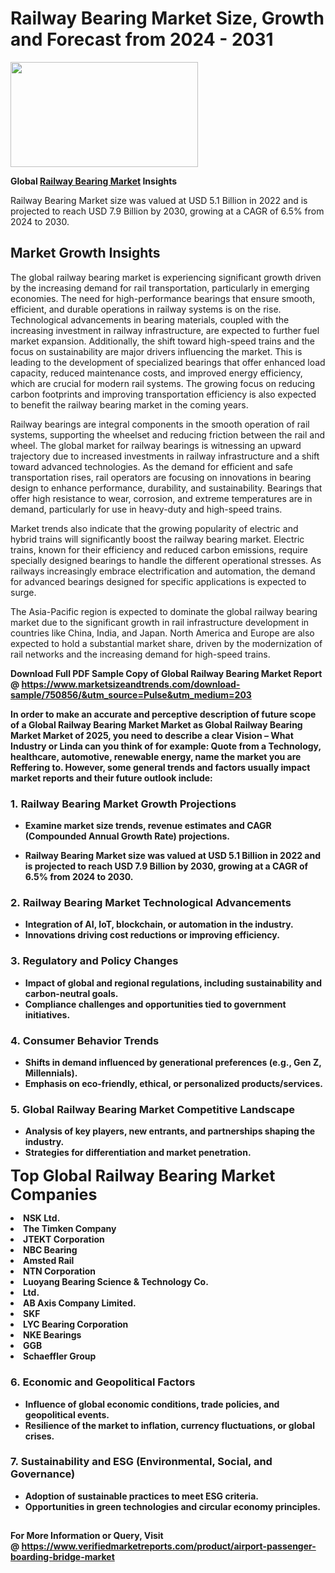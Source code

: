 <H1>Railway Bearing Market Size, Growth and Forecast from 2024 - 2031</H1><img class="aligncenter size-medium wp-image-584254" src="https://thirdeyenews.in/wp-content/uploads/2024/09/Global-Market-Research-300x168.jpeg" alt="" width="300" height="168" /><p><strong>Global&nbsp;<a href="https://www.marketsizeandtrends.com/download-sample/750856/&amp;utm_source=Pulse&amp;utm_medium=203">Railway Bearing Market</a> Insights</strong></p><p>Railway Bearing Market size was valued at USD 5.1 Billion in 2022 and is projected to reach USD 7.9 Billion by 2030, growing at a CAGR of 6.5% from 2024 to 2030.</p><p><h2>Market Growth Insights</h2> <p>The global railway bearing market is experiencing significant growth driven by the increasing demand for rail transportation, particularly in emerging economies. The need for high-performance bearings that ensure smooth, efficient, and durable operations in railway systems is on the rise. Technological advancements in bearing materials, coupled with the increasing investment in railway infrastructure, are expected to further fuel market expansion. Additionally, the shift toward high-speed trains and the focus on sustainability are major drivers influencing the market. This is leading to the development of specialized bearings that offer enhanced load capacity, reduced maintenance costs, and improved energy efficiency, which are crucial for modern rail systems. The growing focus on reducing carbon footprints and improving transportation efficiency is also expected to benefit the railway bearing market in the coming years.</p> <p><strong></strong></p> <p>Railway bearings are integral components in the smooth operation of rail systems, supporting the wheelset and reducing friction between the rail and wheel. The global market for railway bearings is witnessing an upward trajectory due to increased investments in railway infrastructure and a shift toward advanced technologies. As the demand for efficient and safe transportation rises, rail operators are focusing on innovations in bearing design to enhance performance, durability, and sustainability. Bearings that offer high resistance to wear, corrosion, and extreme temperatures are in demand, particularly for use in heavy-duty and high-speed trains.</p> <p>Market trends also indicate that the growing popularity of electric and hybrid trains will significantly boost the railway bearing market. Electric trains, known for their efficiency and reduced carbon emissions, require specially designed bearings to handle the different operational stresses. As railways increasingly embrace electrification and automation, the demand for advanced bearings designed for specific applications is expected to surge.</p> <p>The Asia-Pacific region is expected to dominate the global railway bearing market due to the significant growth in rail infrastructure development in countries like China, India, and Japan. North America and Europe are also expected to hold a substantial market share, driven by the modernization of rail networks and the increasing demand for high-speed trains.</p> <p><strong></p><p><span class=""><strong>Download Full PDF Sample Copy of Global Railway Bearing Market Report</strong> @ <a href="https://www.marketsizeandtrends.com/download-sample/750856/&amp;utm_source=Pulse&amp;utm_medium=203" target="_blank">https://www.marketsizeandtrends.com/download-sample/750856/&amp;utm_source=Pulse&amp;utm_medium=203</a></span></p><p>In order to make an accurate and perceptive description of future scope of a Global&nbsp;Railway Bearing Market Market as Global&nbsp;Railway Bearing Market Market of 2025, you need to describe a clear Vision &ndash; What Industry or Linda can you think of for example: Quote from a Technology, healthcare, automotive, renewable energy, name the market you are Reffering to. However, some general trends and factors usually impact market reports and their future outlook include:</p><h3>1.&nbsp;<strong>Railway Bearing Market Growth Projections</strong></h3><ul><li>Examine market size trends, revenue estimates and CAGR (Compounded Annual Growth Rate) projections.</li><li><p>Railway Bearing Market size was valued at USD 5.1 Billion in 2022 and is projected to reach USD 7.9 Billion by 2030, growing at a CAGR of 6.5% from 2024 to 2030.</p></li></ul><h3>2.&nbsp;<strong>Railway Bearing Market Technological Advancements</strong></h3><ul><li>Integration of AI, IoT, blockchain, or automation in the industry.</li><li>Innovations driving cost reductions or improving efficiency.</li></ul><h3>3.&nbsp;<strong>Regulatory and Policy Changes</strong></h3><ul><li>Impact of global and regional regulations, including sustainability and carbon-neutral goals.</li><li>Compliance challenges and opportunities tied to government initiatives.</li></ul><h3>4.&nbsp;<strong>Consumer Behavior Trends</strong></h3><ul><li>Shifts in demand influenced by generational preferences (e.g., Gen Z, Millennials).</li><li>Emphasis on eco-friendly, ethical, or personalized products/services.</li></ul><h3>5.&nbsp;<strong>Global Railway Bearing Market Competitive Landscape</strong></h3><ul><li>Analysis of key players, new entrants, and partnerships shaping the industry.</li><li>Strategies for differentiation and market penetration.</li></ul><p data-pm-slice="1 1 []"><span style="color: inherit; font-family: inherit; font-size: 25px;">Top Global Railway Bearing Market Companies</span></p><div class="" data-test-id=""><p><li>NSK Ltd.</li><li> The Timken Company</li><li> JTEKT Corporation</li><li> NBC Bearing</li><li> Amsted Rail</li><li> NTN Corporation</li><li> Luoyang Bearing Science & Technology Co.</li><li>Ltd.</li><li> AB Axis Company Limited.</li><li> SKF</li><li> LYC Bearing Corporation</li><li> NKE Bearings</li><li> GGB</li><li> Schaeffler Group</li></p></div><h3>6.&nbsp;<strong>Economic and Geopolitical Factors</strong></h3><ul><li>Influence of global economic conditions, trade policies, and geopolitical events.</li><li>Resilience of the market to inflation, currency fluctuations, or global crises.</li></ul><h3>7.&nbsp;<strong>Sustainability and ESG (Environmental, Social, and Governance)</strong></h3><ul><li>Adoption of sustainable practices to meet ESG criteria.</li><li>Opportunities in green technologies and circular economy principles.</li></ul><h2><strong style="font-size: 14px;">For More Information or Query, Visit @&nbsp;</strong><a style="background-color: #ffffff; font-size: 14px;" href="https://www.marketsizeandtrends.com/report/railway-bearing-market/" target="_blank">https://www.verifiedmarketreports.com/product/airport-passenger-boarding-bridge-market</a></h2>
